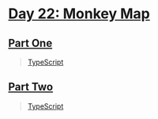 # [Day 22: Monkey Map](https://adventofcode.com/2022/day/22)

## [Part One](https://adventofcode.com/2022/day/22#part1)

> [TypeScript](/solutions/typescript/2022/22/src/p1.ts)

## [Part Two](https://adventofcode.com/2022/day/22#part2)

> [TypeScript](/solutions/typescript/2022/22/src/p2.ts)
